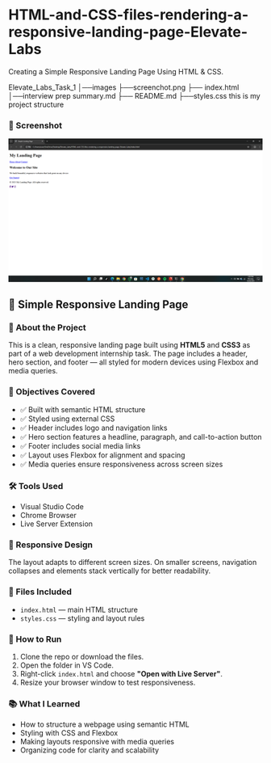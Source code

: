 # HTML-and-CSS-files-rendering-a-responsive-landing-page-Elevate-Labs
Creating a Simple Responsive Landing Page Using HTML &amp; CSS.

Elevate_Labs_Task_1
│──images
        ├──screenchot.png
├── index.html
│──interview prep summary.md
├── README.md 
├──styles.css
this is my project structure

### 📸 Screenshot

![Landing Page Screenshot](/images/screenshot.png)



## 🚀 Simple Responsive Landing Page

### 📄 About the Project
This is a clean, responsive landing page built using **HTML5** and **CSS3** as part of a web development internship task. The page includes a header, hero section, and footer — all styled for modern devices using Flexbox and media queries.

### 🎯 Objectives Covered
- ✅ Built with semantic HTML structure
- ✅ Styled using external CSS
- ✅ Header includes logo and navigation links
- ✅ Hero section features a headline, paragraph, and call-to-action button
- ✅ Footer includes social media links
- ✅ Layout uses Flexbox for alignment and spacing
- ✅ Media queries ensure responsiveness across screen sizes

### 🛠 Tools Used
- Visual Studio Code
- Chrome Browser
- Live Server Extension

### 📱 Responsive Design
The layout adapts to different screen sizes. On smaller screens, navigation collapses and elements stack vertically for better readability.

### 📁 Files Included
- `index.html` — main HTML structure
- `styles.css` — styling and layout rules

### 👀 How to Run
1. Clone the repo or download the files.
2. Open the folder in VS Code.
3. Right-click `index.html` and choose **"Open with Live Server"**.
4. Resize your browser window to test responsiveness.

### 📚 What I Learned
- How to structure a webpage using semantic HTML
- Styling with CSS and Flexbox
- Making layouts responsive with media queries
- Organizing code for clarity and scalability